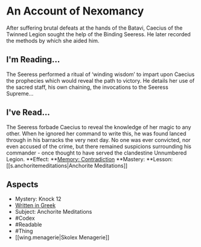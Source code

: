 # An Account of Nexomancy
After suffering brutal defeats at the hands of the Batavi, Caecius of the Twinned Legion sought the help of the Binding Seeress. He later recorded the methods by which she aided him.
## I'm Reading...
The Seeress performed a ritual of ‘winding wisdom’ to impart upon Caecius the prophecies which would reveal the path to victory. He details her use of the sacred staff, his own chaining, the invocations to the Seeress Supreme…
## I've Read...
The Seeress forbade Caecius to reveal the knowledge of her magic to any other. When he ignored her command to write this, he was found lanced through in his barracks the very next day. No one was ever convicted, nor even accused of the crime, but there remained suspicions surrounding his commander - once thought to have served the clandestine Unnumbered Legion.
**Effect: **[Memory: Contradiction](https://uadaf.theevilroot.xyz/rowenarium/element/mem.contradiction)
**Mastery: **Lesson: [[s.anchoritemeditations|Anchorite Meditations]]
## Aspects
- Mystery: Knock 12
- [Written in Greek](https://uadaf.theevilroot.xyz/rowenarium/element/w.greek)
- Subject: Anchorite Meditations
- #Codex
- #Readable
- #Thing
- [[wing.menagerie|Skolex Menagerie]]